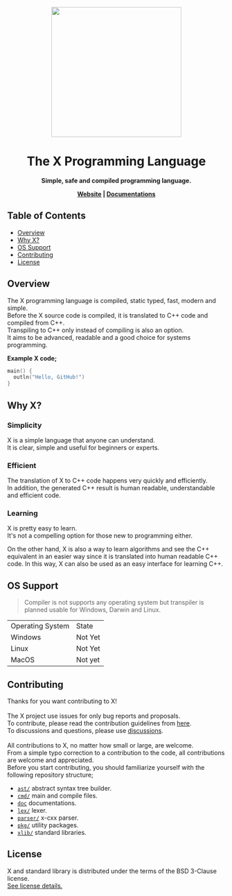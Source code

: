 <div align="center">
<p>
    <img width="300" src="https://raw.githubusercontent.com/the-xlang/resources/main/x.svg?sanitize=true">
</p>
<h1>The X Programming Language</h1>
<strong>Simple, safe and compiled programming language.

[Website](https://the-xlang.github.io/website/) |
[Documentations](https://the-xlang.github.io/website/pages/docs.html)

</strong>
</div>

## Table of Contents
<div class="toc">
  <ul>
    <li><a href="#overview">Overview</a></li>
    <li><a href="#why_x">Why X?</a></li>
    <li><a href="#os_support">OS Support</a></li>
    <li><a href="#contributing">Contributing</a></li>
    <li><a href="#license">License</a></li>
  </ul>
</div>

<h2 id="overview">Overview</h2>

The X programming language is compiled, static typed, fast, modern and simple.<br>
Before the X source code is compiled, it is translated to C++ code and compiled from C++.<br>
Transpiling to C++ only instead of compiling is also an option.<br>
It aims to be advanced, readable and a good choice for systems programming.

<strong>Example X code;</strong>
```go
main() {
  outln("Hello, GitHub!")
}
```

<h2 id="why_x">Why X?</h2>

<h3>Simplicity</h3>

X is a simple language that anyone can understand. <br>
It is clear, simple and useful for beginners or experts.

<h3>Efficient</h3>

The translation of X to C++ code happens very quickly and efficiently. <br>
In addition, the generated C++ result is human readable, understandable and efficient code.

<h3>Learning</h3>

X is pretty easy to learn. <br>
It's not a compelling option for those new to programming either.

On the other hand, X is also a way to learn algorithms and see the C++ equivalent in an easier way since it is translated into human readable C++ code.
In this way, X can also be used as an easy interface for learning C++.

<h2 id="os_support">OS Support</h2>

> Compiler is not supports any operating system but transpiler is planned usable for Windows, Darwin and Linux.

<table>
    <tr>
        <td>Operating System</td>
        <td>State</td>
    </tr>
    <tr>
        <td>Windows</td>
        <td>Not Yet</td>
    </tr>
    <tr>
        <td>Linux</td>
        <td>Not Yet</td>
    </tr>
    <tr>
        <td>MacOS</td>
        <td>Not yet</td>
    </tr>
</table>

<h2 id="contributing">Contributing</h2>

Thanks for you want contributing to X!
<br><br>
The X project use issues for only bug reports and proposals. <br>
To contribute, please read the contribution guidelines from <a href="https://the-xlang.github.io/website/pages/contributing.html">here</a>. <br>
To discussions and questions, please use <a href="https://github.com/the-xlang/x/discussions">discussions</a>.
<br><br>
All contributions to X, no matter how small or large, are welcome. <br>
From a simple typo correction to a contribution to the code, all contributions are welcome and appreciated. <br>
Before you start contributing, you should familiarize yourself with the following repository structure; <br>

+ [``ast/``](https://github.com/the-xlang/x/blob/main/ast) abstract syntax tree builder.
+ [``cmd/``](https://github.com/the-xlang/x/blob/main/cmd) main and compile files.
+ [``doc``](https://github.com/the-xlang/x/blob/main/docs) documentations.
+ [``lex/``](https://github.com/the-xlang/x/blob/main/lex) lexer.
+ [``parser/``](https://github.com/the-xlang/x/blob/main/parser) x-cxx parser.
+ [``pkg/``](https://github.com/the-xlang/x/blob/main/pkg) utility packages.
+ [``xlib/``](https://github.com/the-xlang/x/blob/main/xlib) standard libraries.

<h2 id="license">License</h2>

X and standard library is distributed under the terms of the BSD 3-Clause license. <br>
[See license details.](https://the-xlang.github.io/website/pages/license.html)
